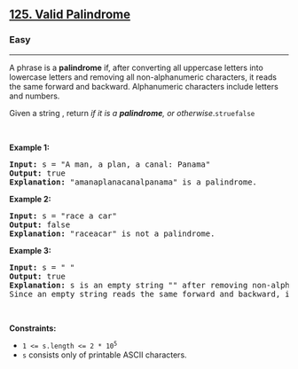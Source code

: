 <h2><a href="https://leetcode.com/problems/valid-palindrome/">125. Valid Palindrome</a></h2><h3>Easy</h3><hr><div><p _msthash="4660643" _msttexthash="28427867">A phrase is a <strong>palindrome</strong> if, after converting all uppercase letters into lowercase letters and removing all non-alphanumeric characters, it reads the same forward and backward. Alphanumeric characters include letters and numbers.</p>

<p><font _mstmutation="1" _msthash="4660760" _msttexthash="2045199">Given a string , return <em _mstmutation="1"> if it is a <strong>palindrome</strong>, or </em><em _mstmutation="1"> otherwise</em>.</font><code>s</code><code>true</code><code>false</code></p>

<p>&nbsp;</p>
<p><strong class="example" _msthash="4660994" _msttexthash="114439">Example 1:</strong></p>

<pre><strong>Input:</strong> s = "A man, a plan, a canal: Panama"
<strong>Output:</strong> true
<strong>Explanation:</strong> "amanaplanacanalpanama" is a palindrome.
</pre>

<p><strong class="example" _msthash="4661228" _msttexthash="114621">Example 2:</strong></p>

<pre><strong>Input:</strong> s = "race a car"
<strong>Output:</strong> false
<strong>Explanation:</strong> "raceacar" is not a palindrome.
</pre>

<p><strong class="example" _msthash="4661462" _msttexthash="114803">Example 3:</strong></p>

<pre><strong>Input:</strong> s = " "
<strong>Output:</strong> true
<strong>Explanation:</strong> s is an empty string "" after removing non-alphanumeric characters.
Since an empty string reads the same forward and backward, it is a palindrome.
</pre>

<p>&nbsp;</p>
<p><strong _msthash="4758767" _msttexthash="199901">Constraints:</strong></p>

<ul>
	<li><code>1 &lt;= s.length &lt;= 2 * 10<sup>5</sup></code></li>
	<li><code>s</code><font _mstmutation="1" _msthash="5393063" _msttexthash="1304667"> consists only of printable ASCII characters.</font></li>
</ul>
</div>